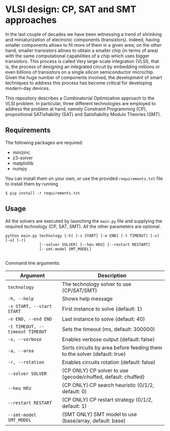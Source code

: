 # VLSI design: CP, SAT and SMT approaches
In the last couple of decades we have been witnessing a trend of shrinking and miniaturization of electronic components (transistors). Indeed, having smaller components allows to fit more of them in a given area; on the other hand, smaller transistors allows to obtain a smaller chip (in terms of area) with the same computational capabilities of a chip which uses bigger transistors. This process is called Very large-scale integration (VLSI), that is, the process of designing an integrated circuit by embedding millions or even billions of transistors on a single silicon semiconductor microchip. Given the huge number of components involved, the development of smart techniques to address this process has become critical for developing modern-day devices.

This repository describes a Combinatorial Optimization approach to the VLSI problem. In particular, three different technologies are employed to address the problem at hand, namely Constraint Programming (CP), propositional SATisfiability (SAT) and Satisfiability Modulo Theories (SMT).

## Requirements
The following packages are required:
- minizinc
- z3-solver
- matplotlib
- numpy

You can install them on your own, or use the provided `requirements.txt` file to install them by running
```
$ pip install -r requirements.txt
```

## Usage
All the solvers are executed by launching the `main.py` file and supplying the required technology (CP, SAT, SMT). All the other parameters are optional.

```
python main.py technology [-h] [-s START] [-e END] [-t TIMEOUT] [-v] [-a] [-r]
               [--solver SOLVER] [--heu HEU] [--restart RESTART]
               [--smt-model SMT_MODEL]
        
```

Command line arguments:

| Argument                                         | Description                                                                  |
| ------------------------------------------------ | -----------------------------------------------------------------------------|
| `technology`                                     | The technology solver to use (CP/SAT/SMT)                                    |
| `-h, --help`                                     | Shows help message                                                           |
| `-s START, --start START`                        | First instance to solve (default: 1)                                         |
| `-e END, --end END`                              | Last instance to solve (default: 40)                                         |
| `-t TIMEOUT, --timeout TIMEOUT`                  | Sets the timeout (ms, default: 300000)                                       |
| `-v, --verbose`                                  | Enables verbose output (default: false)                                      |
| `-a, --area`                                     | Sorts circuits by area before feeding them to the solver (default: true)     |
| `-r, --rotation`                                 | Enables circuits rotation (default: false)                                   |
| `--solver SOLVER`                                | (CP ONLY) CP solver to use (gecode/chuffed, default: chuffed)                |
| `--heu HEU`                                      | (CP ONLY) CP search heuristic (0/1/2, default: 0)                            |
| `--restart RESTART`                              | (CP ONLY) CP restart strategy (0/1/2, default: 1)                            |
| `--smt-model SMT_MODEL`                          | (SMT ONLY) SMT model to use (base/array, default: base)                      |
